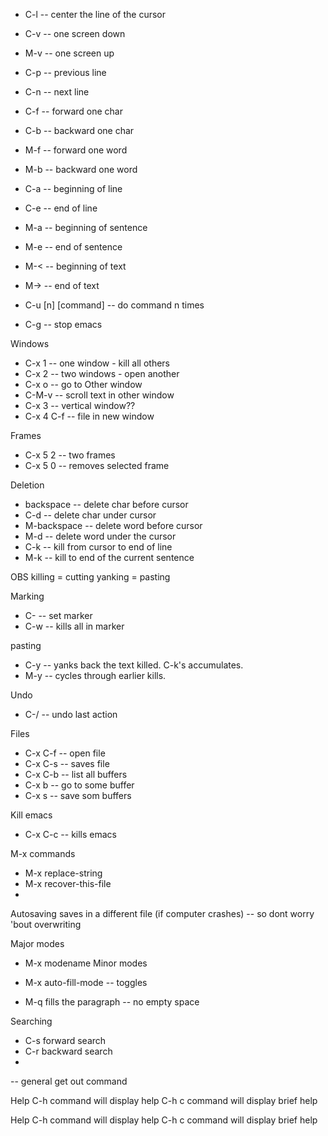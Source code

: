 * C-l -- center the line of the cursor
* C-v -- one screen down
* M-v -- one screen up

* C-p -- previous line
* C-n -- next line
* C-f -- forward one char
* C-b -- backward one char
* M-f -- forward one word
* M-b -- backward one word
* C-a -- beginning of line
* C-e -- end of line
* M-a -- beginning of sentence
* M-e -- end of sentence
* M-< -- beginning of text
* M-> -- end of text

* C-u [n] [command] -- do command n times

* C-g -- stop emacs

Windows
* C-x 1 -- one window - kill all others
* C-x 2 -- two windows - open another 
* C-x o -- go to Other window
* C-M-v -- scroll text in other window
* C-x 3 -- vertical window??
* C-x 4 C-f -- file in new window

Frames
* C-x 5 2 -- two frames 
* C-x 5 0 -- removes selected frame

Deletion
* backspace -- delete char before cursor
* C-d -- delete char under cursor
* M-backspace -- delete word before cursor
* M-d -- delete word under the cursor
* C-k -- kill from cursor to end of line
* M-k -- kill to end of the current sentence

OBS
killing = cutting
yanking = pasting

Marking
* C-<SPC> -- set marker
* C-w -- kills all in marker

pasting
* C-y -- yanks back the text killed. C-k's accumulates.
* M-y -- cycles through earlier kills.

Undo
* C-/ -- undo last action

Files
* C-x C-f -- open file
* C-x C-s -- saves file
* C-x C-b -- list all buffers
* C-x b -- go to some buffer
* C-x s -- save som buffers

Kill emacs
* C-x C-c -- kills emacs

M-x commands
* M-x replace-string
* M-x recover-this-file
*
Autosaving saves in a different file (if computer crashes) -- so dont worry 'bout overwriting

Major modes
* M-x modename
Minor modes
* M-x auto-fill-mode -- toggles 

* M-q fills the paragraph -- no empty space

Searching
* C-s forward search
* C-r backward search
*

<ESC> <ESC> <ESC> -- general get out command

Help
C-h command will display help
C-h c command will display brief help

Help
C-h command will display help
C-h c command will display brief help
